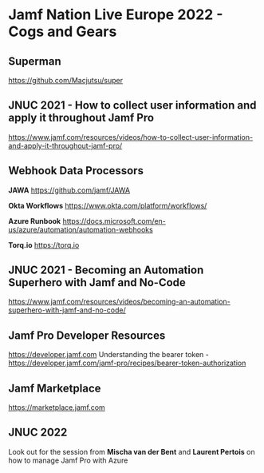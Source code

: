 # Jamf Nation Live Europe 2022 - Cogs and Gears

## Superman
https://github.com/Macjutsu/super

## JNUC 2021 - How to collect user information and apply it throughout Jamf Pro
https://www.jamf.com/resources/videos/how-to-collect-user-information-and-apply-it-throughout-jamf-pro/

## Webhook Data Processors

**JAWA**
https://github.com/jamf/JAWA

**Okta Workflows**
https://www.okta.com/platform/workflows/

**Azure Runbook**
https://docs.microsoft.com/en-us/azure/automation/automation-webhooks

**Torq.io**
https://torq.io

## JNUC 2021 - Becoming an Automation Superhero with Jamf and No-Code
https://www.jamf.com/resources/videos/becoming-an-automation-superhero-with-jamf-and-no-code/

## Jamf Pro Developer Resources 
https://developer.jamf.com
Understanding the bearer token - https://developer.jamf.com/jamf-pro/recipes/bearer-token-authorization

## Jamf Marketplace
https://marketplace.jamf.com

## JNUC 2022
Look out for the session from **Mischa van der Bent** and **Laurent Pertois** on how to manage Jamf Pro with Azure
